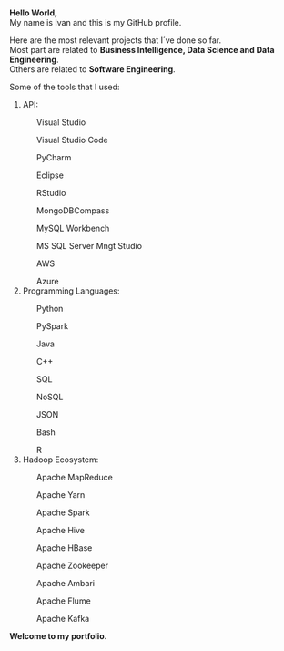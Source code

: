 <h1 aling="center"></h1>

**Hello World,**<br/>
My name is Ivan and this is my GitHub profile.

Here are the most relevant projects that I´ve done so far.<br/>
Most part are related to **Business Intelligence, Data Science and Data Engineering**.<br/>
Others are related to **Software Engineering**.<br/>

Some of the tools that I used:
<ol>

<li>API:</li>

<ul>Visual Studio</ul>
<ul>Visual Studio Code</ul>
<ul>PyCharm</ul>
<ul>Eclipse</ul>
<ul>RStudio</ul>
<ul>MongoDBCompass</ul>
<ul>MySQL Workbench</ul>
<ul>MS SQL Server Mngt Studio</ul>
<ul>AWS</ul>
<ul>Azure</ul>

<li>Programming Languages:</li>
<ul>Python</ul>
<ul>PySpark</ul>
<ul>Java</ul>
<ul>C++</ul>
<ul>SQL</ul>
<ul>NoSQL</ul>
<ul>JSON</ul>
<ul>Bash</ul>
<ul>R</ul>

<li>Hadoop Ecosystem:</li>
<ul>Apache MapReduce</ul>
<ul>Apache Yarn</ul>
<ul>Apache Spark</ul>
<ul>Apache Hive</ul>
<ul>Apache HBase</ul>
<ul>Apache Zookeeper</ul>
<ul>Apache Ambari</ul>
<ul>Apache Flume</ul>
<ul>Apache Kafka</ul>


</ol>

**Welcome to my portfolio.**

